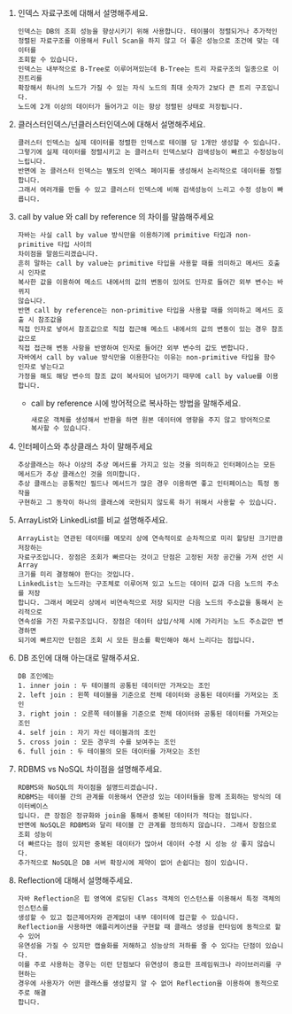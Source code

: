 1. 인덱스 자료구조에 대해서 설명해주세요.
    
    ```
    인덱스는 DB의 조회 성능을 향상시키기 위해 사용합니다. 테이블이 정렬되거나 추가적인 
    정렬된 자료구조를 이용해서 Full Scan을 하지 않고 더 좋은 성능으로 조건에 맞는 데이터를
    조회할 수 있습니다.
    인덱스는 내부적으로 B-Tree로 이루어져있는데 B-Tree는 트리 자료구조의 일종으로 이진트리를
    확장해서 하나의 노드가 가질 수 있는 자식 노드의 최대 숫자가 2보다 큰 트리 구조입니다.
    노드에 2개 이상의 데이터가 들어가고 이는 항상 정렬된 상태로 저장됩니다. 
    ```
    
2. 클러스터인덱스/넌클러스터인덱스에 대해서 설명해주세요.
    
    ```
    클러스터 인덱스는 실제 데이터를 정렬한 인덱스로 테이블 당 1개만 생성할 수 있습니다.
    그렇기에 실제 데이터를 정렬시키고 논 클러스터 인덱스보다 검색성능이 빠르고 수정성능이
    느립니다.
    반면에 논 클러스터 인덱스는 별도의 인덱스 페이지를 생성해서 논리적으로 데이터를 정렬합니다.
    그래서 여러개를 만들 수 있고 클러스터 인덱스에 비해 검색성능이 느리고 수정 성능이 빠릅니다.
    ```
    
3. call by value 와 call by reference 의 차이를 말씀해주세요
    
    ```
    자바는 사실 call by value 방식만을 이용하기에 primitive 타입과 non-primitive 타입 사이의 
    차이점을 말씀드리겠습니다.
    흔히 말하는 call by value는 primitive 타입을 사용할 때를 의미하고 메서드 호출 시 인자로
    복사한 값을 이용하여 메소드 내에서의 값의 변동이 있어도 인자로 들어간 외부 변수는 바뀌지
    않습니다.
    반면 call by reference는 non-primitive 타입을 사용할 때를 의미하고 메서드 호출 시 참조값을
    직접 인자로 넣어서 참조값으로 직접 접근해 메소드 내에서의 값의 변동이 있는 경우 참조값으로
    직접 접근해 변동 사항을 반영하여 인자로 들어간 외부 변수의 값도 변합니다.
    자바에서 call by value 방식만을 이용한다는 이유는 non-primitive 타입을 함수 인자로 넣는다고
    가정을 해도 해당 변수의 참조 값이 복사되어 넘어가기 때무에 call by value를 이용합니다.
    ```
    
    - call by reference 시에 방어적으로 복사하는 방법을 말해주세요.
        
        ```jsx
        새로운 객체를 생성해서 반환을 하면 원본 데이터에 영향을 주지 않고 방어적으로 
        복사할 수 있습니다.
        ```
        
4. 인터페이스와 추상클래스 차이 말해주세요
    
    ```
    추상클래스는 하나 이상의 추상 메서드를 가지고 있는 것을 의미하고 인터페이스는 모든
    메서드가 추상 클래스인 것을 의미합니다.
    추상 클래스는 공통적인 필드나 메서드가 많은 경우 이용하면 좋고 인터페이스는 특정 동작을
    구현하고 그 동작이 하나의 클래스에 국한되지 않도록 하기 위해서 사용할 수 있습니다.
    ```
    
5. ArrayList와 LinkedList를 비교 설명해주세요.
    
    ```
    ArrayList는 연관된 데이터를 메모리 상에 연속적이로 순차적으로 미리 할당된 크기만큼 저장하는
    자료구조입니다. 장점은 조회가 빠르다는 것이고 단점은 고정된 저장 공간을 가져 선언 시 Array
    크기를 미리 결정해야 한다는 것입니다.
    LinkedList는 노드라는 구조체로 이루어져 있고 노드는 데이터 값과 다음 노드의 주소를 저장
    합니다. 그래서 메모리 상에서 비연속적으로 저장 되지만 다음 노드의 주소값을 통해서 논리적으로
    연속성을 가진 자료구조입니다. 장점은 데이터 삽입/삭제 시에 가리키는 노드 주소값만 변경하면
    되기에 빠르지만 단점은 조회 시 모든 원소를 확인해야 해서 느리다는 점입니다.
    ```
    
6. DB 조인에 대해 아는대로 말해주셔요.
    
    ```
    DB 조인에는
    1. inner join : 두 테이블의 공통된 데이터만 가져오는 조인
    2. left join : 왼쪽 테이블을 기준으로 전체 데이터와 공통된 데이터를 가져오는 조인
    3. right join : 오른쪽 테이블을 기준으로 전체 데이터와 공통된 데이터를 가져오는 조인 
    4. self join : 자기 자신 테이블과의 조인
    5. cross join : 모든 경우의 수를 보여주는 조인
    6. full join : 두 테이블의 모든 데이터를 가져오는 조인
    ```
    
7. RDBMS vs NoSQL 차이점을 설명해주세요.
    
    ```
    RDBMS와 NoSQL의 차이점을 설명드리겠습니다.
    RDBMS는 테이블 간의 관계를 이용해서 연관성 있는 데이터들을 함께 조회하는 방식의 데이터베이스
    입니다. 큰 장점은 정규화와 join을 통해서 중복된 데이터가 적다는 점입니다.
    반면에 NoSQL은 RDBMS와 달리 테이블 간 관계를 정의하지 않습니다. 그래서 장점으로 조회 성능이
    더 빠르다는 점이 있지만 중복된 데이터가 많아서 데이터 수정 시 성능 상 좋지 않습니다.
    추가적으로 NoSQL은 DB 서버 확장시에 제약이 없어 손쉽다는 점이 있습니다.
    ```
    
8. Reflection에 대해서 설명해주세요.
    
    ```
    자바 Reflection은 힙 영역에 로딩된 Class 객체의 인스턴스를 이용해서 특정 객체의 인스턴스를
    생성할 수 있고 접근제어자와 관계없이 내부 데이터에 접근할 수 있습니다.
    Reflection을 사용하면 애플리케이션을 구현할 때 클래스 생성을 런타임에 동적으로 할 수 있어
    유연성을 가질 수 있지만 캡슐화를 저해하고 성능상의 저하를 줄 수 있다는 단점이 있습니다.
    이를 주로 사용하는 경우는 이런 단점보다 유연성이 중요한 프레임워크나 라이브러리를 구현하는
    경우에 사용자가 어떤 클래스를 생성할지 알 수 없어 Reflection을 이용하여 동적으로 주로 해결
    합니다.
    ```
